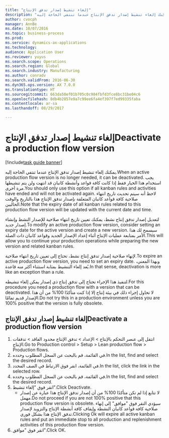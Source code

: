 ```yaml
--- 
title: "إلغاء تنشيط إصدار تدفق الإنتاج"
description: "يمكنك إلغاء تنشيط إصدار تدفق الإنتاج عندما تنتفي الحاجة إليه."
author: cvocph
manager: AnnBe
ms.date: 10/07/2016
ms.topic: business-process
ms.prod: 
ms.service: dynamics-ax-applications
ms.technology: 
audience: Application User
ms.reviewer: yuyus
ms.search.scope: Operations
ms.search.region: Global
ms.search.industry: Manufacturing
ms.author: conradv
ms.search.validFrom: 2016-06-30
ms.dyn365.ops.version: AX 7.0.0
ms.translationtype: HT
ms.sourcegitcommit: 663da58ef01b705c0c984fbfd3fce8bc31be04c6
ms.openlocfilehash: 8db4b2857e9a7c99ee6fa4ef397f7ed99335faba
ms.contentlocale: ar-sa
ms.lasthandoff: 08/29/2017

---
```

# <a name="deactivate-a-production-flow-version"></a><span data-ttu-id="98a32-103">إلغاء تنشيط إصدار تدفق الإنتاج</span><span class="sxs-lookup"><span data-stu-id="98a32-103">Deactivate a production flow version</span></span>

[!include[task guide banner](../../includes/task-guide-banner.md)]

<span data-ttu-id="98a32-104">يمكنك إلغاء تنشيط إصدار تدفق الإنتاج عندما تنتفي الحاجة إليه.</span><span class="sxs-lookup"><span data-stu-id="98a32-104">When an active production flow version is no longer needed, it can be deactivated.</span></span> <span data-ttu-id="98a32-105">يجب استخدام هذا الخيار فقط إذا كانت كافة قواعد وأنشطة كانبان قد انتهت ولن يتم تنشيطها مرة أخرى.</span><span class="sxs-lookup"><span data-stu-id="98a32-105">You should only use this option if all kanban rules and activities have ended and will not be activated again.</span></span> <span data-ttu-id="98a32-106">لاحظ أنه سيتم تحديث تاريخ انتهاء صلاحية كافة قواعد كانبان المتعلقة بإصدار تدفق الإنتاج هذا بالتاريخ والوقت الحاليين.</span><span class="sxs-lookup"><span data-stu-id="98a32-106">Note that the expiry date of all kanban rules related to this production flow version will be updated with the current date and time.</span></span> 

<span data-ttu-id="98a32-107">لتعديل إصدار تدفق إنتاج نشط، يمكنك تعيين تاريخ انتهاء صلاحية للإصدار النشط وإنشاء إصدار جديد.</span><span class="sxs-lookup"><span data-stu-id="98a32-107">To modify an active production flow version, consider setting an expiry date for the active version and create a new version.</span></span> <span data-ttu-id="98a32-108">سيسمح لك هذا الأمر بمتابعة عمليات الإنتاج أثناء إعداد الإصدار الجديد وقواعد كانبان ذات الصلة.</span><span class="sxs-lookup"><span data-stu-id="98a32-108">This will allow you to continue your production operations while preparing the new version and related kanban rules.</span></span> 

<span data-ttu-id="98a32-109">لإنهاء صلاحية إصدار تدفق إنتاج نشط، تحتاج إلى تعيين تاريخ انتهاء صلاحية.</span><span class="sxs-lookup"><span data-stu-id="98a32-109">To expire an active production flow version, you need to set an expiry date.</span></span> <span data-ttu-id="98a32-110">وبهذا المعنى، يُعد إلغاء التنشيط بمثابة استثناء أكثر منه قاعدة.</span><span class="sxs-lookup"><span data-stu-id="98a32-110">In that sense, deactivation is more like an exception than a rule.</span></span> 

<span data-ttu-id="98a32-111">لتنفيذ هذا الإجراء تحتاج إلى تدفق إنتاج ذي إصدار يمكن إلغاء تنشيطه.</span><span class="sxs-lookup"><span data-stu-id="98a32-111">For this procedure you need a production flow with a version that can be deactivated.</span></span> <span data-ttu-id="98a32-112">لا تحاول إجراء ذلك في بيئة إنتاج إلا إذا كنت متأكدًا 100% من أن هذا الإصدار قديم تمامًا.</span><span class="sxs-lookup"><span data-stu-id="98a32-112">Do not try this in a production environment unless you are 100% positive that the version is fully obsolete.</span></span>


## <a name="deactivate-a-production-flow-version"></a><span data-ttu-id="98a32-113">إلغاء تنشيط إصدار تدفق الإنتاج</span><span class="sxs-lookup"><span data-stu-id="98a32-113">Deactivate a production flow version</span></span>
1. <span data-ttu-id="98a32-114">انتقل إلى عنصر التحكم بالإنتاج > الإعداد > تدفق الإنتاج محدود الفاقد > تدفقات الإنتاج.</span><span class="sxs-lookup"><span data-stu-id="98a32-114">Go to Production control > Setup > Lean production flow > Production flows.</span></span>
2. <span data-ttu-id="98a32-115">في القائمة، قم بالبحث عن السجل المطلوب وحدده.</span><span class="sxs-lookup"><span data-stu-id="98a32-115">In the list, find and select the desired record.</span></span>
3. <span data-ttu-id="98a32-116">في القائمة، انقر فوق الارتباط في الصف المحدد.</span><span class="sxs-lookup"><span data-stu-id="98a32-116">In the list, click the link in the selected row.</span></span>
4. <span data-ttu-id="98a32-117">في القائمة، قم بالبحث عن السجل المطلوب وحدده.</span><span class="sxs-lookup"><span data-stu-id="98a32-117">In the list, find and select the desired record.</span></span>
5. <span data-ttu-id="98a32-118">انقر فوق "إلغاء تنشيط".</span><span class="sxs-lookup"><span data-stu-id="98a32-118">Click Deactivate.</span></span>
    * <span data-ttu-id="98a32-119">لا تتابع إذا لم تكن متأكدًا 100% من أن إصدار تدفق الإنتاج هذا عبارة عن إصدار مهمل.</span><span class="sxs-lookup"><span data-stu-id="98a32-119">Do not proceed if you are not 100% positive that this production flow version is obsolete.</span></span> <span data-ttu-id="98a32-120">سيؤدي النقر فوق "موافق" إلى إنهاء صلاحية كافة قواعد كانبان النشطة وإيقاف كافة أنشطة الإنتاج والتزويد لإصدار تدفق الإنتاج هذا بشكل فوري.</span><span class="sxs-lookup"><span data-stu-id="98a32-120">Clicking Ok will expire all active kanban rules and put an immediate stop to all production and replenishment activities of this production flow version.</span></span>  
6. <span data-ttu-id="98a32-121">انقر فوق "موافق".</span><span class="sxs-lookup"><span data-stu-id="98a32-121">Click OK.</span></span>



